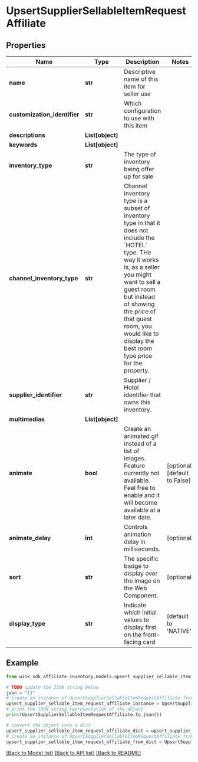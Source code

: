 # UpsertSupplierSellableItemRequestAffiliate


## Properties

Name | Type | Description | Notes
------------ | ------------- | ------------- | -------------
**name** | **str** | Descriptive name of this item for seller use | 
**customization_identifier** | **str** | Which configuration to use with this item | 
**descriptions** | **List[object]** |  | 
**keywords** | **List[object]** |  | 
**inventory_type** | **str** | The type of inventory being offer up for sale | 
**channel_inventory_type** | **str** | Channel inventory type is a subset of inventory type in that it does not include the &#x60;HOTEL&#x60; type. THe way it works is, as a seller you might want to sell a guest room but instead of showing the price of that guest room, you would like to display the best room type price for the property. | 
**supplier_identifier** | **str** | Supplier / Hotel identifier that owns this inventory. | 
**multimedias** | **List[object]** |  | 
**animate** | **bool** | Create an animated gif instead of a list of images. Feature currently not available. Feel free to enable and it will become available at a later date. | [optional] [default to False]
**animate_delay** | **int** | Controls animation delay in milliseconds. | [optional] 
**sort** | **str** | The specific badge to display over the image on the Web Component. | [optional] 
**display_type** | **str** | Indicate which initial values to display first on the front-facing card | [default to 'NATIVE']

## Example

```python
from wink_sdk_affiliate_inventory.models.upsert_supplier_sellable_item_request_affiliate import UpsertSupplierSellableItemRequestAffiliate

# TODO update the JSON string below
json = "{}"
# create an instance of UpsertSupplierSellableItemRequestAffiliate from a JSON string
upsert_supplier_sellable_item_request_affiliate_instance = UpsertSupplierSellableItemRequestAffiliate.from_json(json)
# print the JSON string representation of the object
print(UpsertSupplierSellableItemRequestAffiliate.to_json())

# convert the object into a dict
upsert_supplier_sellable_item_request_affiliate_dict = upsert_supplier_sellable_item_request_affiliate_instance.to_dict()
# create an instance of UpsertSupplierSellableItemRequestAffiliate from a dict
upsert_supplier_sellable_item_request_affiliate_from_dict = UpsertSupplierSellableItemRequestAffiliate.from_dict(upsert_supplier_sellable_item_request_affiliate_dict)
```
[[Back to Model list]](../README.md#documentation-for-models) [[Back to API list]](../README.md#documentation-for-api-endpoints) [[Back to README]](../README.md)


